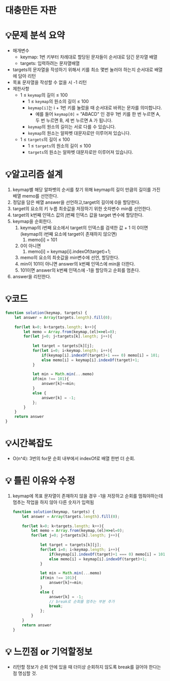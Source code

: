 # 대충만든 자판
# 💡**문제 분석 요약**

- 매개변수
    - keymap: 1번 키부터 차례대로 할당된 문자들이 순서대로 담긴 문자열 배열
    - targets: 입력하려는 문자열배열
- targets의 문자열을 작성하기 위해서 키를 최소 몇번 눌러야 하는지 순서대로 배열에 담아 리턴
- 목표 문자열을 작성할 수 없을 시 -1 리턴
- 제한사항
    - 1 ≤ `keymap`의 길이 ≤ 100
        - 1 ≤ `keymap`의 원소의 길이 ≤ 100
        - `keymap[i]`는 i + 1번 키를 눌렀을 때 순서대로 바뀌는 문자를 의미합니다.
            - 예를 들어 `keymap[0]` = "ABACD" 인 경우 1번 키를 한 번 누르면 A, 두 번 누르면 B, 세 번 누르면 A 가 됩니다.
        - `keymap`의 원소의 길이는 서로 다를 수 있습니다.
        - `keymap`의 원소는 알파벳 대문자로만 이루어져 있습니다.
    - 1 ≤ `targets`의 길이 ≤ 100
        - 1 ≤ `targets`의 원소의 길이 ≤ 100
        - `targets`의 원소는 알파벳 대문자로만 이루어져 있습니다.

# 💡**알고리즘 설계**

1. keymap별 해당 알파벳의 순서를 찾기 위해 keymap의 길이 만큼의 길이를 가진 배열 memo를 선언한다.
2. 정답을 담은 배열 answer을 선언하고,target의 길이에 0을 할당한다.
3. target의 요소의 키 누름 최솟값을 저장하기 위한 숫자변수 min를 선언한다.
4. target의 k번째 인덱스 값의 j번째 인덱스 값을 target 변수에 할당한다.
5. keymap을 순회한다.
    1. keymap의 i번째 요소에서 target의 인덱스를 검색한 값 + 1 이 0이면
    (keymap의 i번째 요소에 target이 존재하지 않으면)
        1. memo[i] = 101
    2. 0이 아니면
        1. memo[i] = keymap[i].indexOf(target)+1;
    3. memo의 요소의 최솟값을 min변수에 선언, 할당한다.
    4. min이 101이 아니면 answer의 k번째 인덱스에 min을 더한다.
    5. 101이면 answer의 k번째 인덱스에 -1을 할당하고 순회를 멈춘다.
6. answer을 리턴한다.

# 💡코드

```jsx
function solution(keymap, targets) {
    let answer = Array(targets.length).fill(0);
    
    for(let k=0; k<targets.length; k++){
        let memo = Array.from(keymap,(el)=>el=0);
        for(let j=0; j<targets[k].length; j++){
            
            let target = targets[k][j];
            for(let i=0; i<keymap.length; i++){
                if(keymap[i].indexOf(target)+1 === 0) memo[i] = 101;
                else memo[i] = keymap[i].indexOf(target)+1;
            }
            
            let min = Math.min(...memo)
            if(min !== 101){
                answer[k]+=min;
            } 
            else {
                answer[k] = -1;
            };
        } 
    }
    return answer
}
```

# 💡시간복잡도

- O(n^4): 3번의 for문 순회 내부에서 indexOf로 배열 한번 더 순회.

# 💡 틀린 이유와 수정

1. keymap에 목표 문자열이 존재하지 않을 경우 -1을 저장하고 순회를 멈춰야하는데 멈추는 작업을 하지 않아 다른 숫자가 입력됨
    
    ```jsx
    function solution(keymap, targets) {
        let answer = Array(targets.length).fill(0);
        
        for(let k=0; k<targets.length; k++){
            let memo = Array.from(keymap,(el)=>el=0);
            for(let j=0; j<targets[k].length; j++){
                
                let target = targets[k][j];
                for(let i=0; i<keymap.length; i++){
                    if(keymap[i].indexOf(target)+1 === 0) memo[i] = 101;
                    else memo[i] = keymap[i].indexOf(target)+1;
                }
                
                let min = Math.min(...memo)
                if(min !== 101){
                    answer[k]+=min;
                } 
                else {
                    answer[k] = -1;
                    // break로 순회를 멈추는 부분 추가
                    break;
                };
            } 
        }
        return answer
    }
    ```

# 💡 느낀점 or 기억할정보

- 리턴할 정보가 순회 안에 있을 때 더이상 순회하지 않도록 break를 걸어야 한다는 점 명심할 것.
